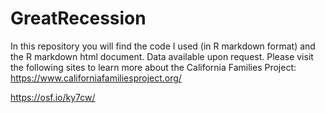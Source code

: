 # GreatRecession

In this repository you will find the code I used (in R markdown format) and the R markdown html document. 
Data available upon request.
Please visit the following sites to learn more about the California Families Project:
https://www.californiafamiliesproject.org/

https://osf.io/ky7cw/
